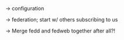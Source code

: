 -> configuration

-> federation; start w/ others subscribing to us

-> Merge fedd and fedweb together after all?!
